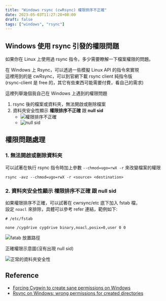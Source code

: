 ```yaml
---
title: "Windows rsync (cwRsync) 權限排序不正確"
date: 2023-05-03T11:27:28+08:00
draft: false
tags: ["windows", "rsync"]
---
```


## Windows 使用 rsync 引發的權限問題

如果你在 Linux 上使用過 rsync 指令，多少需要瞭解一下檔案權限的問題。  

在 Windows 上 Rsync，可以透過一些模擬 Linux API 的指令來實現  
這裡用到的是 cwRsync，可以到官網下載 rsync client 純指令版  
(rsync-client 是 free 的，其它有些東西可能需要付費，看自己的需求)

這裡列舉幾個我自己在 Windows 上遇到的權限問題

1. rsync 後的檔案或資料夾，無法開啟或刪除檔案
2. 資料夾安全性顯示 **權限排序不正確** 跟 **null sid**
   * ![權限排序不正確](https://fblog.ooopiz.com/images/2023/05/a001.png)
   * ![null sid](https://fblog.ooopiz.com/images/2023/05/a002.png)

## 權限問題處理

### 1. 無法開啟或刪除資料夾

可以試著在執行 rsync 指令時加上參數 `--chmod=ugo=rwX -r` 來改變檔案的權限

`rsync -avz --chmod=ugo=rwX -r <source> <destination>`

### 2. 資料夾安全性顯示 權限排序不正確 跟 null sid

如果權限排序不正確，可以試著在 cwrsync/etc 底下加入 fstab 檔，  
設定 `noacl` 來排除，具體可以參考 refer 連結，範例如下:

```
# /etc/fstab

none /cygdrive cygdrive binary,noacl,posix=0,user 0 0
```

![fatab 放置路徑](https://fblog.ooopiz.com/images/2023/05/a004.png)

正確權限示意圖(沒有出現 null sid)

![正常的資料夾安全性](https://fblog.ooopiz.com/images/2023/05/a003.png)


## Reference

* [Forcing Cygwin to create sane permissions on Windows](https://blog.dhampir.no/content/forcing-cygwin-to-create-sane-permissions-on-windows)
* [Rsync on Windows: wrong permissions for created directories](https://stackoverflow.com/questions/5798807/rsync-on-windows-wrong-permissions-for-created-directories)